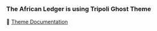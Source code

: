 ### The African Ledger is using Tripoli Ghost Theme

📄 [Theme Documentation](https://aspirethemes.com/docs/tripoli)
